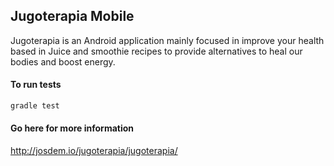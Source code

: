 Jugoterapia Mobile
----------------------------------------------

Jugoterapia is an Android application mainly focused in improve your health based in Juice and smoothie recipes to provide alternatives to heal our bodies and boost energy.

#### To run tests

```bash
gradle test
```

#### Go here for more information

http://josdem.io/jugoterapia/jugoterapia/

